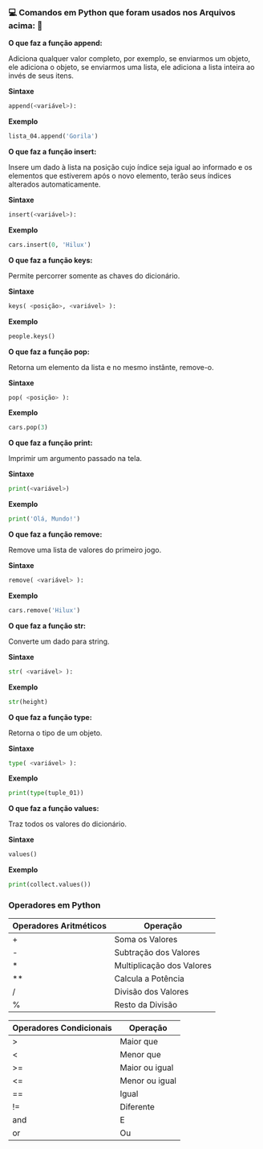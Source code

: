 ### :computer: Comandos em Python que foram usados nos Arquivos acima: :rocket:
**O que faz a função append:**

Adiciona qualquer valor completo, por exemplo, se enviarmos um objeto, ele adiciona o objeto, se enviarmos uma lista, ele adiciona a lista inteira ao invés de seus itens.

**Sintaxe**

~~~py
append(<variável>):
~~~

**Exemplo**

~~~py
lista_04.append('Gorila')
~~~

**O que faz a função insert:**

Insere um dado à lista na posição cujo índice seja igual ao informado e os elementos que estiverem após o novo elemento, terão seus índices alterados automaticamente.

**Sintaxe**

~~~py
insert(<variável>):
~~~

**Exemplo**

~~~py
cars.insert(0, 'Hilux')
~~~

**O que faz a função keys:**

Permite percorrer somente as chaves do dicionário.

**Sintaxe**

~~~py
keys( <posição>, <variável> ):
~~~

**Exemplo**

~~~py
people.keys()
~~~

**O que faz a função pop:**

Retorna um elemento da lista e no mesmo instânte, remove-o.

**Sintaxe**

~~~py
pop( <posição> ):
~~~

**Exemplo**

~~~py
cars.pop(3)
~~~

**O que faz a função print:**

Imprimir um argumento passado na tela.

**Sintaxe**

~~~py
print(<variável>)
~~~

**Exemplo**

~~~py
print('Olá, Mundo!')
~~~

**O que faz a função remove:**

Remove uma lista de valores do primeiro jogo.

**Sintaxe**

~~~py
remove( <variável> ):
~~~

**Exemplo**

~~~py
cars.remove('Hilux')
~~~

**O que faz a função str:**

Converte um dado para string.

**Sintaxe**

~~~py
str( <variável> ):
~~~

**Exemplo**

~~~py
str(height)
~~~

**O que faz a função type:**

Retorna o tipo de um objeto.

**Sintaxe**

~~~py
type( <variável> ):
~~~

**Exemplo**

~~~py
print(type(tuple_01))
~~~

**O que faz a função values:**

Traz todos os valores do dicionário.

**Sintaxe**

~~~py
values()
~~~

**Exemplo**

~~~py
print(collect.values())
~~~

### Operadores em Python
| Operadores Aritméticos | Operação                  |
|------------------------|---------------------------|
| +                      | Soma os Valores           |
| -                      | Subtração dos Valores     |
| *                      | Multiplicação dos Valores |
| **                     | Calcula a Potência        |
| /                      | Divisão dos Valores       |
| %                      | Resto da Divisão          |


| Operadores Condicionais | Operação                  |
|-------------------------|---------------------------|
| >                       | Maior que                 |
| <                       | Menor que                 |
| >=                      | Maior ou igual            |
| <=                      | Menor ou igual            |
| ==                      | Igual                     |
| !=                      | Diferente                 |
| and                     | E                         |
| or                      | Ou                        |
